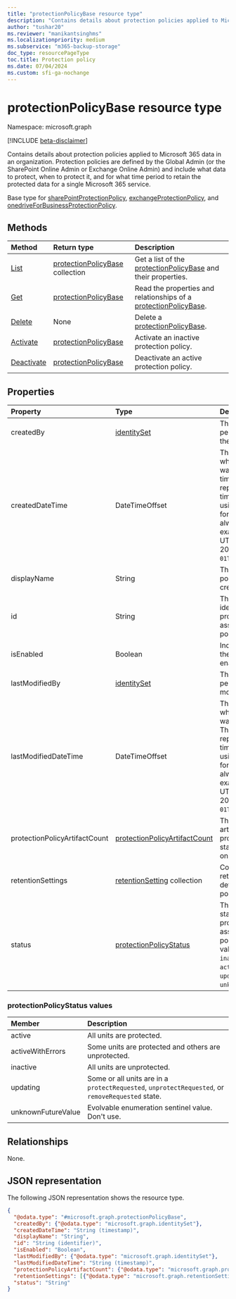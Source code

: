 ```yaml
---
title: "protectionPolicyBase resource type"
description: "Contains details about protection policies applied to Microsoft 365 data."
author: "tushar20"
ms.reviewer: "manikantsinghms"
ms.localizationpriority: medium
ms.subservice: "m365-backup-storage"
doc_type: resourcePageType
toc.title: Protection policy
ms.date: 07/04/2024
ms.custom: sfi-ga-nochange
---
```


# protectionPolicyBase resource type

Namespace: microsoft.graph

[!INCLUDE [beta-disclaimer](../../includes/beta-disclaimer.md)]

Contains details about protection policies applied to Microsoft 365 data in an organization. Protection policies are defined by the Global Admin (or the SharePoint Online Admin or Exchange Online Admin) and include what data to protect, when to protect it, and for what time period to retain the protected data for a single Microsoft 365 service.

Base type for [sharePointProtectionPolicy](../resources/sharepointprotectionpolicy.md), [exchangeProtectionPolicy](../resources/exchangeprotectionpolicy.md), and [onedriveForBusinessProtectionPolicy](../resources/onedriveforbusinessprotectionpolicy.md).

## Methods

|Method|Return type|Description|
|:---|:---|:---|
|[List](../api/backuprestoreroot-list-protectionpolicies.md)|[protectionPolicyBase](../resources/protectionpolicybase.md) collection|Get a list of the [protectionPolicyBase](../resources/protectionpolicybase.md) and their properties.|
|[Get](../api/protectionpolicybase-get.md)|[protectionPolicyBase](../resources/protectionpolicybase.md)|Read the properties and relationships of a [protectionPolicyBase](../resources/protectionpolicybase.md).|
|[Delete](../api/protectionpolicybase-delete.md)|None|Delete a [protectionPolicyBase](../resources/protectionpolicybase.md).|
|[Activate](../api/protectionpolicybase-activate.md)|[protectionPolicyBase](../resources/protectionpolicybase.md)|Activate an inactive protection policy.|
|[Deactivate](../api/protectionpolicybase-deactivate.md)|[protectionPolicyBase](../resources/protectionpolicybase.md)|Deactivate an active protection policy.|

## Properties

|Property|Type|Description|
|:---|:---|:---|
|createdBy|[identitySet](../resources/identityset.md)|The identity of person who created the policy.|
|createdDateTime|DateTimeOffset|The date and time when the policy was created. The timestamp type represents date and time information using ISO 8601 format and is always in UTC. For example, midnight UTC on Jan 1, 2014 is `2014-01-01T00:00:00Z`.|
|displayName|String|The name of the policy to be created.|
|id|String|The unique identifier of the protection rule associated with the policy.|
|isEnabled|Boolean|Indicates whether the policy is enabled.|
|lastModifiedBy|[identitySet](../resources/identityset.md)|The identity of the person who last modified the policy.|
|lastModifiedDateTime|DateTimeOffset|The date and time when the policy was last modified. The timestamp type represents date and time information using ISO 8601 format and is always in UTC. For example, midnight UTC on Jan 1, 2014 is `2014-01-01T00:00:00Z`.|
|protectionPolicyArtifactCount|[protectionPolicyArtifactCount](../resources/protectionpolicyartifactcount.md)|The count of artifacts in the protection policy by status. Returned only on `$select`.|
|retentionSettings|[retentionSetting](../resources/retentionsetting.md) collection|Contains the retention setting details for the policy.|
|status|[protectionPolicyStatus](../resources/protectionpolicybase.md#protectionpolicystatus-values)|The aggregated status of the protection units associated with the policy. The possible values are: `inactive`, `activeWithErrors`, `updating`, `active`, `unknownFutureValue`.|

### protectionPolicyStatus values

|Member | Description |
|:------|:------------|
|active | All units are protected.|
|activeWithErrors | Some units are protected and others are unprotected.|
|inactive | All units are unprotected.|
|updating | Some or all units are in a `protectRequested`, `unprotectRequested`, or `removeRequested` state.|
|unknownFutureValue | Evolvable enumeration sentinel value. Don't use.|

## Relationships
None.

## JSON representation
The following JSON representation shows the resource type.
<!-- {
  "blockType": "resource",
  "keyProperty": "id",
  "@odata.type": "microsoft.graph.protectionPolicyBase",
  "baseType": "microsoft.graph.entity",
  "openType": false
}
-->
``` json
{
  "@odata.type": "#microsoft.graph.protectionPolicyBase",
  "createdBy": {"@odata.type": "microsoft.graph.identitySet"},
  "createdDateTime": "String (timestamp)",
  "displayName": "String",
  "id": "String (identifier)",
  "isEnabled": "Boolean",
  "lastModifiedBy": {"@odata.type": "microsoft.graph.identitySet"},
  "lastModifiedDateTime": "String (timestamp)",
  "protectionPolicyArtifactCount": {"@odata.type": "microsoft.graph.protectionPolicyArtifactCount"},
  "retentionSettings": [{"@odata.type": "microsoft.graph.retentionSetting"}],
  "status": "String"
}
```

